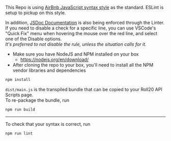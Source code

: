 This Repo is using [AirBnb JavaScript syntax style](https://github.com/airbnb/javascript) as the standard. ESLint is setup to pickup on this style.

In addition, [JSDoc Documentation](https://jsdoc.app/) is also being enforced through the Linter. If you need to disable a check for a specific line, you can use VSCode's "Quick Fix" menu when hovering the mouse over the red line, and select one of the Disable options.  
_It's preferred to not disable the rule, unless the situation calls for it._

- Make sure you have NodeJS and NPM installed on your box
  - https://nodejs.org/en/download/
- After cloning the repo to your box, you'll need to install all the NPM vendor libraries and dependencies
```bash
npm install
```


`dist/main.js` is the transpiled bundle that can be copied to your Roll20 API Scripts page.  
To re-package the bundle, run
```bash
npm run build
```

---

To check that your syntax is correct, run
```bash
npm run lint
```
